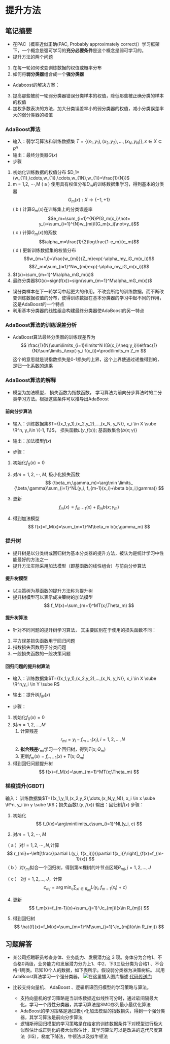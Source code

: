 ﻿# 提升方法
## 笔记摘要
* 在PAC（概率近似正确(PAC, Probably approximately correct)）学习框架下，一个概念是强可学习的**充分必要条件**是这个概念是弱可学习的。
* 提升方法的两个问题
1. 在每一轮如何改变训练数据的权值或概率分布
2. 如何将**弱分类器**组合成一个**强分类器**

* Adaboost的解决方案：
3. 提高那些被前一轮弱分类器错误分类样本的权值，降低那些被正确分类的样本的权值
4. 加权多数表决的方法，加大分类误差率小的弱分类器的权值，减小分类误差率大的弱分类器的权值


### AdaBoost算法
* 输入：弱学习算法和训练数据集
$T=\{(x_1,y_1), (x_2,y_2),...,(x_N,y_N)\}, x\in X \subseteq R^n$
* 输出：最终分类器$G(x)$
* 步骤
1. 初始化训练数据的权值分布 $D_1=(w_{11},\cdots,w_{1i},\cdots,w_{1N},w_{1i}=\frac{1}{N})​$
2. m = 1,2, $\cdots$,M
    ( a ) 使用具有权值分布$D_m$的训练数据集学习，得到基本的分类器 
    $$G_m(x):X→\{-1,+1\}$$
    ( b ) 计算$G_m(x)$在训练集上的分类误差率  
    $$e_m=\sum_{i=1}^{N}P(G_m(x_i)\not= y_i)=\sum_{i=1}^{N}w_{mi}I(G_m(x_i)\not=y_i)$$
    ( c ) 计算$G_m(x)$的系数
    $$\alpha_m=\frac{1}{2}log\frac{1-e_m}{e_m}$$
    ( d ) 更新训练数据集的权值分布
    $$w_{m+1,i}=\frac{w_{mi}}{Z_m}exp(-\alpha_my_iG_m(x_i))​$$
    $$Z_m=\sum_{i=1}^Nw_{mi}exp(-\alpha_my_iG_m(x_i))$$
3. $f(x)=\sum_{m=1}^M\alpha_mG_m(x)$
4. 最终分类器$G(x)=sign(f(x))=sign(\sum_{m=1}^M\alpha_mG_m(x))$

* 误分类样本在下一轮学习中起更大的作用。不改变所给的训练数据，而不断改变训练数据权值的分布，使得训练数据在基本分类器的学习中起不同的作用， 这是AdaBoost的一个特点
* 利用基本分类器的线性组合构建最终分类器使AdaBoost的另一特点



### AdaBoost算法的训练误差分析



* AdaBoost算法最终分类器的训练误差界为
$$
\frac{1}{N}\sum\limits_{i=1}\limits^N I(G(x_i)\neq y_i)\le\frac{1}{N}\sum\limits_i\exp(-y_i f(x_i))=\prod\limits_m Z_m
$$
这个的意思就是说指数损失是0-1损失的上界，这个上界使通过递推得到的，是归一化系数的连乘



### AdaBoost算法的解释
* 模型为加法模型， 损失函数为指数函数， 学习算法为前向分步算法时的二分类学习方法。根据这些条件可以推导出AdaBoost

#### 前向分步算法
* 输入：训练数据集$T={(x_1,y_1),(x_2,y_2),...,(x_N, y_N)}, x_i \in  X \sube \R^n, y_i\in \{-1, 1\}$， 损失函数$L(y, f(x))$; 基函数集合$\{b(x;\gamma)\}$

* 输出：加法模型$f(x)$

* 步骤：

1. 初始化$f_0(x)=0$

1. 对$m=1,2,\cdots,M$, 极小化损失函数
   $$
   (\beta_m,\gamma_m)=\arg\min \limits_ {\beta,\gamma}\sum_{i=1}^NL(y_i, f_{m-1}(x_i)+\beta b(x_i;\gamma))
   $$

1. 更新
   $$
   f_m(x)=f_{m-1}(x)+\beta _mb(x;\gamma_m)
   $$

1. 得到加法模型
   $$
   f(x)=f_M(x)=\sum_{m=1}^M\beta_m b(x;\gamma_m)
   $$


### 提升树
* 提升树是以分类树或回归树为基本分类器的提升方法，被认为是统计学习中性能最好的方法之一
* 提升方法实际采用加法模型（即基函数的线性组合）与前向分步算法

#### 提升树模型

* 以决策树为基函数的提升方法称为提升树
* 提升树模型可以表示成决策树的加法模型
$$
f_M(x)=\sum_{m=1}^MT(x;\Theta_m)
$$




#### 提升树算法

* 针对不同问题的提升树学习算法， 其主要区别在于使用的损失函数不同：

1. 平方误差损失函数用于回归问题
2. 指数损失函数用于分类问题
3. 一般损失函数的一般决策问题

#### 回归问题的提升树算法

* 输入：训练数据集$T={(x_1,y_1),(x_2,y_2),...,(x_N, y_N)}, x_i \in  X \sube \R^n,y_i \in Y \sube R$

* 输出：提升树$f_M(x)$

* 步骤：

1. 初始化$f_0(x)=0$
1. 对$m=1,2,\dots,M$
   1. 计算残差
   $$
   r_{mi}=y_i-f_{m-1}(x_i), i=1,2,\dots,N
   $$
   1. **拟合残差**$r_{mi}$学习一个回归树，得到$T(x;\Theta_m)$
   1. 更新$f_m(x)=f_{m-1}(x)+T(x;\Theta_m)$
1. 得到回归问题提升树
   $$
   f(x)=f_M(x)=\sum_{m=1}^MT(x;\Theta_m)
   $$

### 梯度提升(GBDT)

输入： 训练数据集$T={(x_1,y_1),(x_2,y_2),\dots,(x_N,y_N)}, x_i \in  x \sube \R^n, y_i \in  y \sube \R$；损失函数$L(y,f(x))$
输出：回归树$\hat{f}(x)$
步骤：
1. 初始化
   $$
   f_0(x)=\arg\min\limits_c\sum_{i=1}^NL(y_i, c)
   $$

2. 对$m=1,2,\cdots,M$

（ a ）对$i=1,2,\cdots,N$,计算
   $$
   r_{mi}=-\left[\frac{\partial L(y_i, f(x_i))}{\partial f(x_i)}\right]_{f(x)=f_{m-1}(x)}
   $$
（ b ）对$r_{mi}$拟合一个回归树，得到第$m$棵树的叶节点区域$R_{mj}, j=1,2,\dots,J$

   （ c  ）   对$j=1,2,\dots,J$，计算
   $$
   c_{mj}=\arg\min_c\sum_{xi\in R_{mj}}L(y_i,f_{m-1}(x_i)+c)
   $$

4. 更新
   $$
   f_m(x)=f_{m-1}(x)+\sum_{j=1}^Jc_{mj}I(x\in R_{mj})
   $$

5. 得到回归树
   $$
   \hat{f}(x)=f_M(x)=\sum_{m=1}^M\sum_{j=1}^Jc_{mj}I(x\in R_{mj})
   $$



## 习题解答
* 某公司招聘职员考查身体、业务能力、发展潜力这 3 项。身体分为合格1、不合格0两级，业务能力和发展潜力分为上1、中2、下3三级分类为合格1 、不合格-1两类。已知10个人的数据，如下表所示。假设弱分类器为决策树桩。.试用AdaBoost算法学习一个强分类器。
![在这里插入图片描述](https://img-blog.csdnimg.cn/20190719200718138.png?x-oss-process=image/watermark,type_ZmFuZ3poZW5naGVpdGk,shadow_10,text_aHR0cHM6Ly9ibG9nLmNzZG4ubmV0L2x5YzQ0ODEzNDE4,size_16,color_FFFFFF,t_70)
[代码传送门](https://github.com/librauee/Statistical-Learning)
* 比较支持向量机、 AdaBoost 、逻辑斯谛回归模型的学习策略与算法。

    * 支持向量机的学习策略是当训练数据近似线性可分时，通过软间隔最大化，学习一个线性分类器，其学习算法是SMO序列最小最优化算法
    * AdaBoost的学习策略是通过极小化加法模型的指数损失，得到一个强分类器，其学习算法是前向分步算法
    * 逻辑斯谛回归模型的学习策略是在给定的训练数据条件下对模型进行极大似然估计或正则化的极大似然估计，其学习算法可以是改进的迭代尺度算法（IIS），梯度下降法，牛顿法以及拟牛顿法
